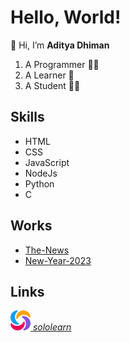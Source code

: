 # Hello, World!
👋 Hi, I’m __Aditya Dhiman__
1. A Programmer 👨‍💻
2. A Learner 📖
3. A Student 👨‍🎓

## Skills
- HTML
- CSS
- JavaScript
- NodeJs
- Python
- C

## Works
- [The-News](https://github.com/dhimanAditya/The-News)
- [New-Year-2023](https://github.com/dhimanAditya/New-Year-2023)

## Links
[![sololearn](images/sololearn.png) *sololearn*](https://www.sololearn.com/profile/21629484)